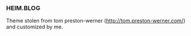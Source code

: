 ### HEIM.BLOG ###
Theme stolen from tom preston-werner (http://tom.preston-werner.com/) and customized by me.
